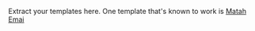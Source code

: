 Extract your templates here.
One template that's known to work is [Matah Emai](https://themeforest.net/item/matah-responsive-email-set/10569882)
